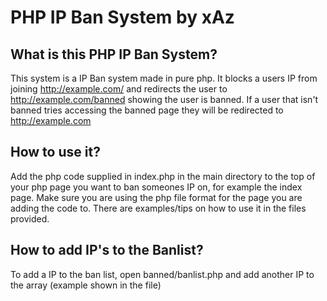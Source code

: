 # PHP IP Ban System by xAz
## What is this PHP IP Ban System?
This system is a IP Ban system made in pure php. It blocks a users IP from joining http://example.com/ and redirects the user to http://example.com/banned showing the user is banned. If a user that isn't banned tries accessing the banned page they will be redirected to http://example.com

## How to use it?
Add the php code supplied in index.php in the main directory to the top of your php page you want to ban someones IP on, for example the index page. Make sure you are using the php file format for the page you are adding the code to. There are examples/tips on how to use it in the files provided.

## How to add IP's to the Banlist?
To add a IP to the ban list, open banned/banlist.php and add another IP to the array (example shown in the file)
